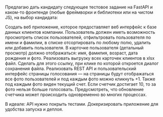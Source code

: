 Предлагаю дать кандидату следующее тестовое задание на FastAPI и каком-то фронтенде 
(любые фреймворки и библиотеки или на чистом JS), на выбор кандидата:

Создать веб приложение, которое предоставляет веб интерфейс к базе данных клиентов компании. 
Пользователь должен иметь возможность просмотреть список пользователей, отфильтровать пользователя по имени и фамилии, 
в списке отсортировать по любому полю, удалить или добавить пользователя. 
В карточке пользователя (детальный просмотр) должно отображаться: имя, фамилия, возраст, дата рождения и фото.
Реализовать выгрузку всех карточек клиентов в xlsx файл. 
Сделать для этого ссылку, при клике по которой откроется диалог сохранения файла.
Реализовать REST API и пользовательский интерфейс страницы голосования — 
на страницы будут отображаться все фото пользователей и под каждым фото можно кликнуть +1. 
Также под каждым фото виден текущий счет. Если счетчик достигает 10, то за фото нельзя больше голосовать. 
Предусмотреть, что обновление счетчика может происходить одновременно во многих процессах.

В идеале:
API нужно покрыть тестами.
Докеризировать приложение для удобства запуска и деплоя.
